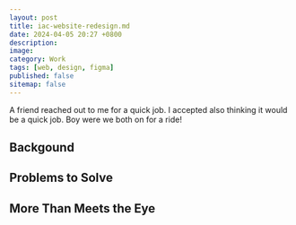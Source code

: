 ```yaml
---
layout: post
title: iac-website-redesign.md
date: 2024-04-05 20:27 +0800
description:
image:
category: Work
tags: [web, design, figma]
published: false
sitemap: false
---
```


A friend reached out to me for a quick job. I accepted also thinking it would be a quick job. Boy were we both on for a ride!

## Backgound

## Problems to Solve

## More Than Meets the Eye


